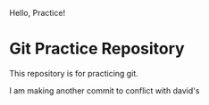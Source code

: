 Hello, Practice!  
# Git Practice Repository

This repository is for practicing git.

I am making another commit to conflict with david's

